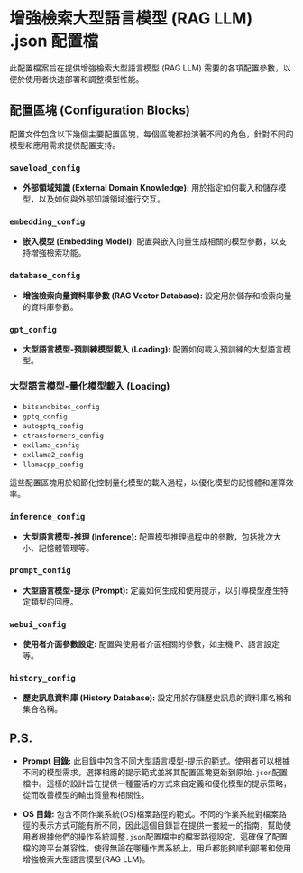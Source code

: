 # 增強檢索大型語言模型 (RAG LLM) .json 配置檔
此配置檔案旨在提供增強檢索大型語言模型 (RAG LLM) 需要的各項配置參數，以便於使用者快速部署和調整模型性能。


## 配置區塊 (Configuration Blocks)
配置文件包含以下幾個主要配置區塊，每個區塊都扮演著不同的角色，針對不同的模型和應用需求提供配置支持。

### `saveload_config`
- **外部領域知識 (External Domain Knowledge):** 用於指定如何載入和儲存模型，以及如何與外部知識領域進行交互。

### `embedding_config`
- **嵌入模型 (Embedding Model):** 配置與嵌入向量生成相關的模型參數，以支持增強檢索功能。

### `database_config`
- **增強檢索向量資料庫參數 (RAG Vector Database):** 設定用於儲存和檢索向量的資料庫參數。

### `gpt_config`
- **大型語言模型-預訓練模型載入 (Loading):** 配置如何載入預訓練的大型語言模型。

### 大型語言模型-量化模型載入 (Loading)
- `bitsandbites_config`
- `gptq_config`
- `autogptq_config`
- `ctransformers_config`
- `exllama_config`
- `exllama2_config`
- `llamacpp_config`

這些配置區塊用於細節化控制量化模型的載入過程，以優化模型的記憶體和運算效率。

### `inference_config`
- **大型語言模型-推理 (Inference):** 配置模型推理過程中的參數，包括批次大小、記憶體管理等。

### `prompt_config`
- **大型語言模型-提示 (Prompt):** 定義如何生成和使用提示，以引導模型產生特定類型的回應。

### `webui_config`
- **使用者介面參數設定:** 配置與使用者介面相關的參數，如主機IP、語言設定等。

### `history_config`
- **歷史訊息資料庫 (History Database):** 設定用於存儲歷史訊息的資料庫名稱和集合名稱。


## P.S.
- **Prompt 目錄:** 此目錄中包含不同大型語言模型-提示的範式。使用者可以根據不同的模型需求，選擇相應的提示範式並將其配置區塊更新到原始`.json`配置檔中。這樣的設計旨在提供一種靈活的方式來自定義和優化模型的提示策略，從而改善模型的輸出質量和相關性。

- **OS 目錄:** 包含不同作業系統(OS)檔案路徑的範式。不同的作業系統對檔案路徑的表示方式可能有所不同，因此這個目錄旨在提供一套統一的指南，幫助使用者根據他們的操作系統調整`.json`配置檔中的檔案路徑設定。這確保了配置檔的跨平台兼容性，使得無論在哪種作業系統上，用戶都能夠順利部署和使用增強檢索大型語言模型(RAG LLM)。
